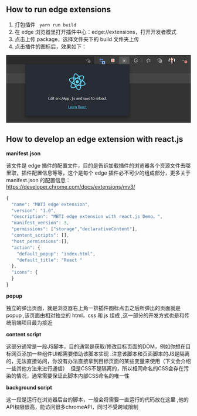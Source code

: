 ## How to run edge extensions

1. 打包插件   ` yarn run build`
2. 在 edge 浏览器里打开插件中心：edge://extensions，打开开发者模式
3. 点击上传 package，选择文件夹下的 build 文件夹上传
4. 点击插件的图标后，效果如下：

![](public/readmeimg.png)

## How to develop an edge extension with react.js

 **manifest.json**

该文件是 edge 插件的配置文件，目的是告诉加载插件的浏览器各个资源文件去哪里取，插件配置信息等等，这个是每个 edge 插件必不可少的组成部分，更多关于 manifest.json 的配置信息：https://developer.chrome.com/docs/extensions/mv3/

```js
{
  "name": "MBTI edge extension",
  "version": "1.0",
  "description": "MBTI edge extension with react.js Demo。",
  "manifest_version": 3,
  "permissions": ["storage","declarativeContent"],
  "content_scripts": [],
  "host_permissions":[],
  "action": {
    "default_popup": "index.html",
    "default_title": "React "
  },
  "icons": {
  }
}
```

 **popup**

独立的弹出页面，就是浏览器右上角一排插件图标点击之后所弹出的页面就是popup
,该页面由相对独立的 html，css 和 js 组成
,这一部分的开发方式也是和传统前端项目最为接近

**content script**

这部分通常是一段JS脚本，目的通常是获取/修改目标页面的DOM，例如你想在目标网页添加一些组件UI都需要借助该脚本实现
.注意该脚本和页面脚本的JS是隔离的，无法直接访问，你没有办法直接拿到目标页面的某些变量来使用（下文会介绍一些其他方法来进行通信）
.但是CSS不是隔离的，所以相同命名的CSS会存在污染的情况，通常需要保证此脚本内部CSS命名的唯一性

**background script**

这一段是运行在浏览器后台的脚本，一般会将需要一直运行的代码放在这里
,他的API权限很高，能访问很多chromeAPI，同时不受跨域限制
